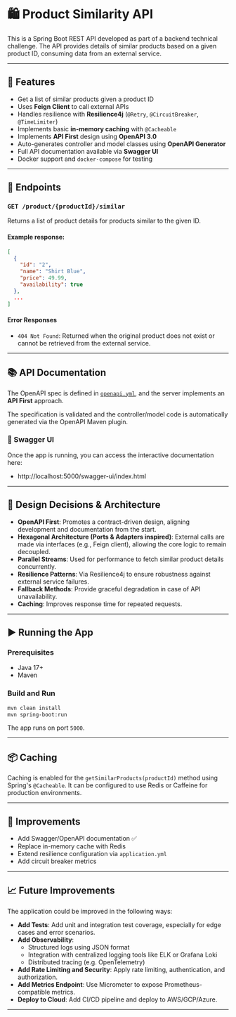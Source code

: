 # 🛍️ Product Similarity API

This is a Spring Boot REST API developed as part of a backend technical challenge. The API provides details of similar products based on a given product ID, consuming data from an external service.

---

## 🚀 Features

- Get a list of similar products given a product ID
- Uses **Feign Client** to call external APIs
- Handles resilience with **Resilience4j** (`@Retry`, `@CircuitBreaker`, `@TimeLimiter`)
- Implements basic **in-memory caching** with `@Cacheable`
- Implements **API First** design using **OpenAPI 3.0**
- Auto-generates controller and model classes using **OpenAPI Generator**
- Full API documentation available via **Swagger UI**
- Docker support and `docker-compose` for testing

---

## 🧪 Endpoints

### `GET /product/{productId}/similar`

Returns a list of product details for products similar to the given ID.

#### Example response:

```json
[
  {
    "id": "2",
    "name": "Shirt Blue",
    "price": 49.99,
    "availability": true
  },
  ...
]
```

#### Error Responses

- `404 Not Found`: Returned when the original product does not exist or cannot be retrieved from the external service.

---

## 📚 API Documentation

The OpenAPI spec is defined in [`openapi.yml`](src/main/resources/openapi/openapi.yml), and the server implements an **API First** approach.

The specification is validated and the controller/model code is automatically generated via the OpenAPI Maven plugin.

### 🔗 Swagger UI

Once the app is running, you can access the interactive documentation here:

- http://localhost:5000/swagger-ui/index.html

---

## 🧠 Design Decisions & Architecture

- **OpenAPI First**: Promotes a contract-driven design, aligning development and documentation from the start.
- **Hexagonal Architecture (Ports & Adapters inspired)**: External calls are made via interfaces (e.g., Feign client), allowing the core logic to remain decoupled.
- **Parallel Streams**: Used for performance to fetch similar product details concurrently.
- **Resilience Patterns**: Via Resilience4j to ensure robustness against external service failures.
- **Fallback Methods**: Provide graceful degradation in case of API unavailability.
- **Caching**: Improves response time for repeated requests.

---

## ▶️ Running the App

### Prerequisites

- Java 17+
- Maven

### Build and Run

```bash
mvn clean install
mvn spring-boot:run
```

The app runs on port `5000`.

---

## 📦 Caching

Caching is enabled for the `getSimilarProducts(productId)` method using Spring's `@Cacheable`. It can be configured to use Redis or Caffeine for production environments.

---

## 📌 Improvements

- Add Swagger/OpenAPI documentation ✅
- Replace in-memory cache with Redis
- Extend resilience configuration via `application.yml`
- Add circuit breaker metrics

---

## 📈 Future Improvements

The application could be improved in the following ways:

- **Add Tests**: Add unit and integration test coverage, especially for edge cases and error scenarios.
- **Add Observability**:
  - Structured logs using JSON format
  - Integration with centralized logging tools like ELK or Grafana Loki
  - Distributed tracing (e.g. OpenTelemetry)
- **Add Rate Limiting and Security**: Apply rate limiting, authentication, and authorization.
- **Add Metrics Endpoint**: Use Micrometer to expose Prometheus-compatible metrics.
- **Deploy to Cloud**: Add CI/CD pipeline and deploy to AWS/GCP/Azure.

---